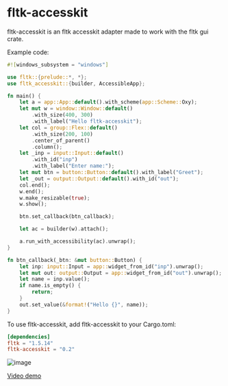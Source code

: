 # fltk-accesskit

fltk-accesskit is an fltk accesskit adapter made to work with the fltk gui crate.

Example code:
```rust
#![windows_subsystem = "windows"]

use fltk::{prelude::*, *};
use fltk_accesskit::{builder, AccessibleApp};

fn main() {
    let a = app::App::default().with_scheme(app::Scheme::Oxy);
    let mut w = window::Window::default()
        .with_size(400, 300)
        .with_label("Hello fltk-accesskit");
    let col = group::Flex::default()
        .with_size(200, 100)
        .center_of_parent()
        .column();
    let _inp = input::Input::default()
        .with_id("inp")
        .with_label("Enter name:");
    let mut btn = button::Button::default().with_label("Greet");
    let _out = output::Output::default().with_id("out");
    col.end();
    w.end();
    w.make_resizable(true);
    w.show();

    btn.set_callback(btn_callback);

    let ac = builder(w).attach();

    a.run_with_accessibility(ac).unwrap();
}

fn btn_callback(_btn: &mut button::Button) {
    let inp: input::Input = app::widget_from_id("inp").unwrap();
    let mut out: output::Output = app::widget_from_id("out").unwrap();
    let name = inp.value();
    if name.is_empty() {
        return;
    }
    out.set_value(&format!("Hello {}", name));
}
```

To use fltk-accesskit, add fltk-accesskit to your Cargo.toml:
```toml
[dependencies]
fltk = "1.5.14"
fltk-accesskit = "0.2"
```

![image](https://github.com/cross-rs/cross/assets/37966791/c9f16b3b-9ec4-4b23-83ae-fc8759353aa9)

[Video demo](https://www.youtube.com/watch?v=x53Rxjg8IF8)
